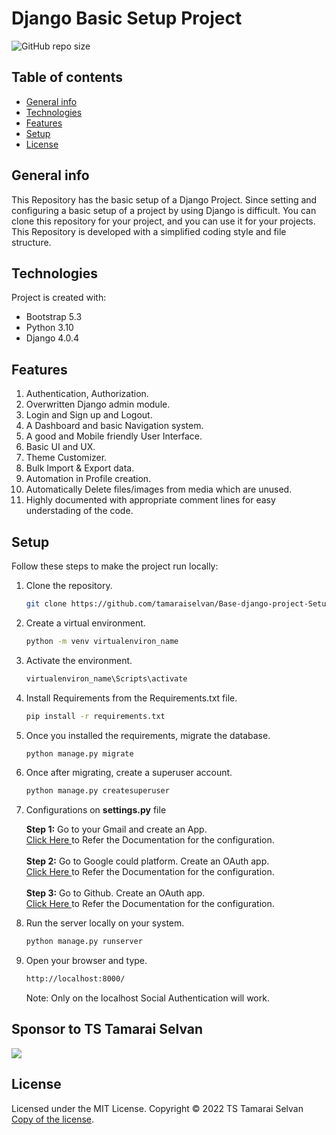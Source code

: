 # Django Basic Setup Project

![GitHub repo size](https://img.shields.io/github/license/tamaraiselvan/Base-django-project-Setup)

## Table of contents

* [General info](#general-info)
* [Technologies](#technologies)
* [Features](#features)
* [Setup](#setup)
* [License](#license)

## General info

This Repository has the basic setup of a Django Project. Since setting and configuring a basic setup of a project by using Django is difficult. You can clone this repository for your project, and you can use it for your projects. This Repository is developed with a simplified coding style and file structure.


## Technologies

Project is created with:
* Bootstrap 5.3
* Python 3.10
* Django 4.0.4

## Features

1. Authentication, Authorization. <br>
2. Overwritten Django admin module. <br>
3. Login and Sign up and Logout.<br>
4. A Dashboard and basic Navigation system.<br>
5. A good and Mobile friendly User Interface.<br>
6. Basic UI and UX.<br>
7. Theme Customizer.<br>
8. Bulk Import & Export data.<br>
9. Automation in Profile creation.<br>
10. Automatically Delete files/images from media which are unused.<br>
11. Highly documented with appropriate comment lines for easy understading of the code.

## Setup

Follow these steps to make the project run locally:

1. Clone the repository.
   ```sh
   git clone https://github.com/tamaraiselvan/Base-django-project-Setup.git
   ```
2. Create a virtual environment.
   ```sh
   python -m venv virtualenviron_name
   ```
3. Activate the environment.
   ```sh
   virtualenviron_name\Scripts\activate
   ```
4. Install Requirements from the Requirements.txt file.
   ```sh
   pip install -r requirements.txt
   ```
5. Once you installed the requirements, migrate the database.
   ```sh
   python manage.py migrate
   ```
6. Once after migrating, create a superuser account.
   ```sh
   python manage.py createsuperuser
   ```
7. Configurations on <b>settings.py</b> file

   <b>Step 1:</b> Go to your Gmail and create an App.<br>
   [Click Here ](https://github.com/tamaraiselvan/Base-django-project-Setup/wiki/Email-Configuration.) to Refer the Documentation for the configuration.<br><br>
   <b>Step 2:</b> Go to Google could platform. Create an OAuth app.<br>
   [Click Here ](https://github.com/tamaraiselvan/Base-django-project-Setup/wiki/Google-Oauth-Configuration.) to Refer the Documentation for the configuration.
   <br><br>
   <b>Step 3:</b> Go to Github. Create an OAuth app.<br>
   [Click Here ](https://github.com/tamaraiselvan/Base-django-project-Setup/wiki/GitHub-OAuth-Configuration.) to Refer the Documentation for the configuration.

8. Run the server locally on your system.
   ```sh
   python manage.py runserver
   ```
9. Open your browser and type.
   ```sh
   http://localhost:8000/
   ```
   Note: Only on the localhost Social Authentication will work.
   
## Sponsor to TS Tamarai Selvan
[![](https://img.shields.io/static/v1?label=Sponsor&message=%E2%9D%A4&logo=GitHub&color=%23fe8e86)](https://github.com/sponsors/tamaraiselvan)

## License

Licensed under the MIT License.
Copyright © 2022 TS Tamarai Selvan [Copy of the license](LICENSE).


